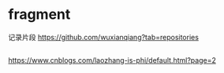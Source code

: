 # fragment
记录片段
https://github.com/wuxianqiang?tab=repositories
##
https://www.cnblogs.com/laozhang-is-phi/default.html?page=2
